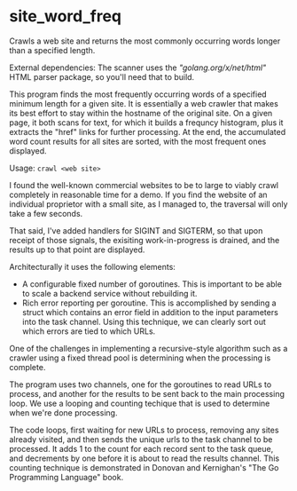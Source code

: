 # site_word_freq
Crawls a web site and returns the most commonly occurring words longer than a specified length.

External dependencies: The scanner uses the *"golang.org/x/net/html"* HTML parser package,
so you'll need that to build.

This program finds the most frequently occurring words of a
specified minimum length for a given site.  It is essentially a
web crawler that makes its best effort to stay within the hostname
of the original site.  On a given page, it both scans for text, for
which it builds a frequncy histogram, plus it extracts the "href"
links for further processing.  At the end, the accumulated word count
results for all sites are sorted, with the most frequent ones displayed.

Usage: `crawl <web site>`
 
I found the well-known commercial websites to be to large to viably crawl
completely in reasonable time for a demo.  If you find the website of
an individual proprietor with a small site, as I managed to, the traversal
will only take a few seconds.

That said, I've added handlers for SIGINT and SIGTERM, so that upon
receipt of those signals, the exisiting work-in-progress is drained,
and the results up to that point are displayed.

Architecturally it uses the following elements:
- A configurable fixed number of goroutines.  This is important
to be able to scale a backend service without rebuilding it.
- Rich error reporting per goroutine.  This is accomplished by
sending a struct which contains an error field in addition to the
input parameters into the task channel.  Using this technique, we
can clearly sort out which errors are tied to which URLs.

One of the challenges in implementing a recursive-style algorithm
such as a crawler using a fixed thread pool is determining when the
processing is complete.

The program uses two channels, one for the goroutines to read URLs
to process, and another for the results to be sent back to the main
processing loop.  We use a looping and counting techique that is used
to determine when we're done processing.

The code loops, first waiting for new URLs to process, removing any sites
already visited, and then sends the unique urls to the task channel
to be processed.  It adds 1 to the count for each record sent to the
task queue, and decrements by one before it is about to read the results
channel.  This counting technique is demonstrated in Donovan and Kernighan's
"The Go Programming Language" book.
